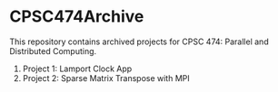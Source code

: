 # CPSC474Archive
This repository contains archived projects for CPSC 474: Parallel and Distributed Computing.

1. Project 1: Lamport Clock App
2. Project 2: Sparse Matrix Transpose with MPI